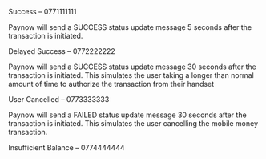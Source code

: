 Success – 0771111111

Paynow will send a SUCCESS status update message 5 seconds after the transaction is initiated.

Delayed Success – 0772222222

Paynow will send a SUCCESS status update message 30 seconds after the transaction is initiated. This simulates the user taking a longer than normal amount of time to authorize the transaction from their handset

User Cancelled – 0773333333

Paynow will send a FAILED status update message 30 seconds after the transaction is initiated. This simulates the user cancelling the mobile money transaction.

Insufficient Balance – 0774444444